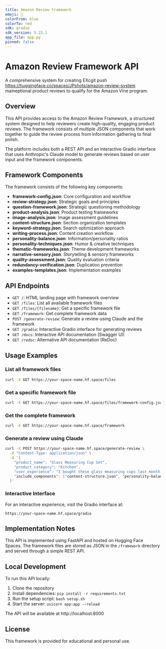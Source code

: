```yaml
---
title: Amazon Review Framework
emoji: 📝
colorFrom: blue
colorTo: red
sdk: gradio
sdk_version: 5.23.1
app_file: app.py
pinned: false
---
```


# Amazon Review Framework API

A comprehensive system for creating EXcgit push https://huggingface.co/spaces/JPshots/amazon-review-system maineptional product reviews to qualify for the Amazon Vine program.

## Overview

This API provides access to the Amazon Review Framework, a structured system designed to help reviewers create high-quality, engaging product reviews. The framework consists of multiple JSON components that work together to guide the review process from information gathering to final polish.

The platform includes both a REST API and an interactive Gradio interface that uses Anthropic's Claude model to generate reviews based on user input and the framework components.

## Framework Components

The framework consists of the following key components:

- **framework-config.json**: Core configuration and workflow
- **review-strategy.json**: Strategic goals and principles
- **question-framework.json**: Strategic questioning methodology
- **product-analysis.json**: Product testing frameworks
- **image-analysis.json**: Image assessment guidelines
- **content-structure.json**: Section organization templates
- **keyword-strategy.json**: Search optimization approach
- **writing-process.json**: Content creation workflow
- **personality-balance.json**: Information/personality ratios
- **personality-techniques.json**: Humor & creative techniques
- **thematic-frameworks.json**: Theme development frameworks
- **narrative-sensory.json**: Storytelling & sensory frameworks
- **quality-assessment.json**: Quality evaluation criteria
- **redundancy-verification.json**: Duplication prevention
- **examples-templates.json**: Implementation examples

## API Endpoints

- `GET /`: HTML landing page with framework overview
- `GET /files`: List all available framework files
- `GET /files/{filename}`: Get a specific framework file
- `GET /framework`: Get complete framework data
- `POST /generate-review`: Generate a review using Claude and the framework
- `GET /gradio`: Interactive Gradio interface for generating reviews
- `GET /docs`: Interactive API documentation (Swagger UI)
- `GET /redoc`: Alternative API documentation (ReDoc)

## Usage Examples

### List all framework files

```bash
curl -X GET https://your-space-name.hf.space/files
```

### Get a specific framework file

```bash
curl -X GET https://your-space-name.hf.space/files/framework-config.json
```

### Get the complete framework

```bash
curl -X GET https://your-space-name.hf.space/framework
```

### Generate a review using Claude

```bash
curl -X POST https://your-space-name.hf.space/generate-review \
  -H "Content-Type: application/json" \
  -d '{
    "product_name": "Glass Measuring Cup Set",
    "product_category": "Kitchen",
    "user_experience": "I bought these glass measuring cups last month. They\'re perfect for measuring small amounts for coffee brewing. One broke when I dropped it on my hardwood floor, but the other has been very durable.",
    "include_components": ["content-structure.json", "personality-balance.json"]
  }'
```

### Interactive Interface

For an interactive experience, visit the Gradio interface at:
```
https://your-space-name.hf.space/gradio
```

## Implementation Notes

This API is implemented using FastAPI and hosted on Hugging Face Spaces. The framework files are stored as JSON in the `/framework` directory and served through a simple REST API.

## Local Development

To run this API locally:

1. Clone the repository
2. Install dependencies: `pip install -r requirements.txt`
3. Run the setup script: `bash setup.sh`
4. Start the server: `uvicorn app:app --reload`

The API will be available at http://localhost:8000

## License

This framework is provided for educational and personal use.